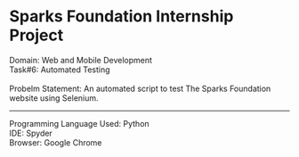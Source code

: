 <h1><strong>Sparks Foundation Internship Project</strong></h1>
Domain: Web and Mobile Development<br>
Task#6: Automated Testing<br><br>
Probelm Statement: An automated script to test The Sparks Foundation website using Selenium.

<hr>
Programming Language Used: Python<br>
IDE: Spyder<br>
Browser: Google Chrome<br>
